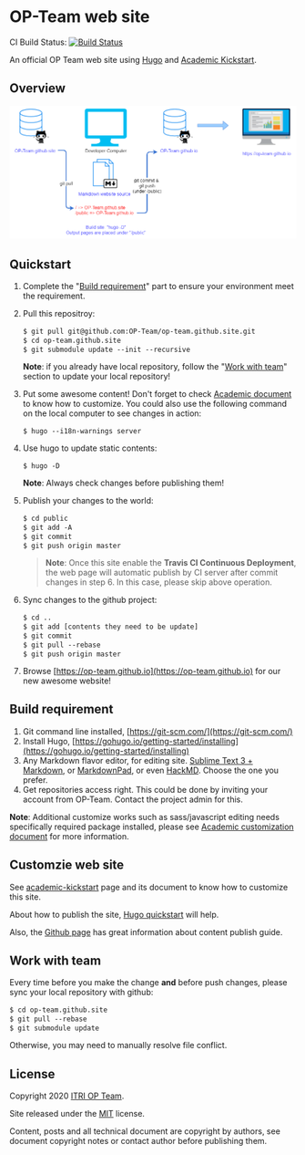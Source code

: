 # OP-Team web site

CI Build Status: [![Build Status](https://travis-ci.org/OP-Team/op-team.github.site.svg?branch=master)](https://travis-ci.org/OP-Team/op-team.github.site)

An official OP Team web site using [Hugo](https://gohugo.io/) and [Academic Kickstart](https://sourcethemes.com/academic/).

## Overview
![img](docs/images/website-deploy-flow.png)

## Quickstart

1. Complete the "[Build requirement](#build-requirement)" part to ensure your environment meet the requirement.
2. Pull this repositroy:
	```=shell
	$ git pull git@github.com:OP-Team/op-team.github.site.git
	$ cd op-team.github.site
	$ git submodule update --init --recursive
	```
   **Note**: if you already have local repository, follow the "[Work with team](#work-with-team)" section to update your local repository!

3. Put some awesome content! Don't forget to check [Academic document](https://sourcethemes.com/academic/docs/get-started/) to know how to customize. 
You could also use the following command on the local computer to see changes in action:
	```=shell
	$ hugo --i18n-warnings server
	```
4. Use hugo to update static contents:
	```=shell
	$ hugo -D
	```
   **Note**: Always check changes before publishing them!

5. Publish your changes to the world:
	```=shell
	$ cd public
	$ git add -A
	$ git commit
	$ git push origin master
	```
	> **Note**: Once this site enable the **Travis CI Continuous Deployment**, the web page will automatic publish by CI server after commit changes in step 6.
	> In this case, please skip above operation.
	
6. Sync changes to the github project:
	```=shell
	$ cd ..
	$ git add [contents they need to be update]
	$ git commit
	$ git pull --rebase
	$ git push origin master
	```
7. Browse [https://op-team.github.io](https://op-team.github.io) for our new awesome website!

## Build requirement
1. Git command line installed, [https://git-scm.com/](https://git-scm.com/)
2. Install Hugo, [https://gohugo.io/getting-started/installing](https://gohugo.io/getting-started/installing)
3. Any Markdown flavor editor, for editing site. [Sublime Text 3 + Markdown](https://www.itread01.com/content/1515506209.html), or [MarkdownPad](http://markdownpad.com/), or even [HackMD](https://hackmd.io/). Choose the one you prefer.
4. Get repositories access right. This could be done by inviting your account from OP-Team. Contact the project admin for this.

**Note**: Additional customize works such as sass/javascript editing needs specifically required package installed, please see [Academic customization document](https://sourcethemes.com/academic/docs/customization/) for more information.

## Customzie web site

See [academic-kickstart](https://github.com/sourcethemes/academic-kickstart) page and its document to know how to customize this site.

About how to publish the site, [Hugo quickstart](https://gohugo.io/getting-started/quick-start/) will help.

Also, the [Github page](https://pages.github.com/) has great information about content publish guide. 


## Work with team

Every time before you make the change __and__ before push changes, please sync your local repository with github:
```=shell
$ cd op-team.github.site
$ git pull --rebase
$ git submodule update

```
Otherwise, you may need to manually resolve file conflict.


## License

Copyright 2020 [ITRI OP Team](https://itri.org.tw).

Site released under the [MIT](https://github.com/OP-TEAM/op-team.github.io/blob/master/LICENSE.md) license.

Content, posts and all technical document are copyright by authors, see document copyright notes or contact author before publishing them.


